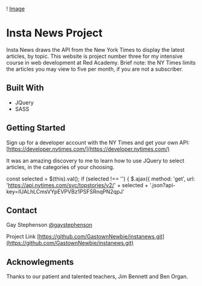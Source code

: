 ! [Image](https://www.theparisreview.org/blog/wp-content/uploads/2014/10/ntnyt.jpg)

# Insta News Project
Insta News draws the API from the New York Times to display the latest articles, by topic. This website is project number three for my intensive course in web development at Red Academy. Brief note: the NY Times limits the articles you may view to five per month, if you are not a subscriber. 


## Built With
- JQuery
- SASS


## Getting Started
Sign up for a developer account with the NY Times and get your own API:
[https://developer.nytimes.com/](https://developer.nytimes.com/)

It was an amazing discovery to me to learn how to use JQuery to select articles, in the categories of your choosing.

const selected = $(this).val();
        if (selected !== '') {
            $.ajax({
                method: 'get',
                url: 'https://api.nytimes.com/svc/topstories/v2/' + selected + '.json?api-key=IUALhLCmsVYpEVPVBz1PSFSRnqPN2qpJ'


## Contact
Gay Stephenson [@gaystephenson](https://twitter.com/gaystephenson)

Project Link [https://github.com/GastownNewbie/instanews.git](https://github.com/GastownNewbie/instanews.git)

## Acknowlegments
Thanks to our patient and talented teachers, Jim Bennett and Ben Organ.